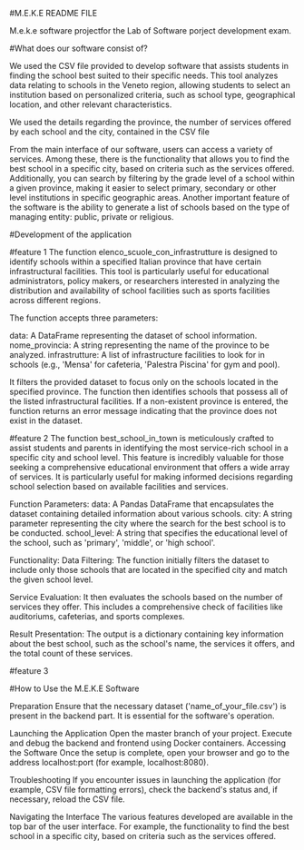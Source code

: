 #M.E.K.E README FILE

M.e.k.e software projectfor the Lab of Software porject development exam.

#What does our software consist of?

We used the CSV file provided to develop software that assists students in finding the school best suited to their specific needs. This tool analyzes data relating to schools in the Veneto region, allowing students to select an institution based on personalized criteria, such as school type, geographical location, and other relevant characteristics.

We used the details regarding the province, the number of services offered by each school and the city, contained in the CSV file

From the main interface of our software, users can access a variety of services. Among these, there is the functionality that allows you to find the best school in a specific city, based on criteria such as the services offered. Additionally, you can search by filtering by the grade level of a school within a given province, making it easier to select primary, secondary or other level institutions in specific geographic areas.
Another important feature of the software is the ability to generate a list of schools based on the type of managing entity: public, private or religious. 

#Development of the application

#feature 1 
The function elenco_scuole_con_infrastrutture is designed to identify schools within a specified Italian province that have certain infrastructural facilities. This tool is particularly useful for educational administrators, policy makers, or researchers interested in analyzing the distribution and availability of school facilities such as sports facilities across different regions.

The function accepts three parameters:

data: A DataFrame representing the dataset of school information.
nome_provincia: A string representing the name of the province to be analyzed.
infrastrutture: A list of infrastructure facilities to look for in schools (e.g., 'Mensa' for cafeteria, 'Palestra Piscina' for gym and pool).

It filters the provided dataset to focus only on the schools located in the specified province.
The function then identifies schools that possess all of the listed infrastructural facilities.
If a non-existent province is entered, the function returns an error message indicating that the province does not exist in the dataset.

#feature 2 
The function best_school_in_town is meticulously crafted to assist students and parents in identifying the most service-rich school in a specific city and school level. This feature is incredibly valuable for those seeking a comprehensive educational environment that offers a wide array of services. It is particularly useful for making informed decisions regarding school selection based on available facilities and services.

Function Parameters:
data: A Pandas DataFrame that encapsulates the dataset containing detailed information about various schools.
city: A string parameter representing the city where the search for the best school is to be conducted.
school_level: A string that specifies the educational level of the school, such as 'primary', 'middle', or 'high school'.

Functionality:
Data Filtering: The function initially filters the dataset to include only those schools that are located in the specified city and match the given school level.

Service Evaluation: It then evaluates the schools based on the number of services they offer. This includes a comprehensive check of facilities like auditoriums, cafeterias, and sports complexes.

Result Presentation: The output is a dictionary containing key information about the best school, such as the school's name, the services it offers, and the total count of these services.

#feature 3




#How to Use the M.E.K.E Software

Preparation
Ensure that the necessary dataset ('name_of_your_file.csv') is present in the backend part. It is essential for the software's operation.

Launching the Application
Open the master branch of your project.
Execute and debug the backend and frontend using Docker containers.
Accessing the Software
Once the setup is complete, open your browser and go to the address localhost:port (for example, localhost:8080).

Troubleshooting
If you encounter issues in launching the application (for example, CSV file formatting errors), check the backend's status and, if necessary, reload the CSV file.

Navigating the Interface
The various features developed are available in the top bar of the user interface. For example, the functionality to find the best school in a specific city, based on criteria such as the services offered.